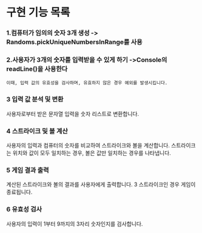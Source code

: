 # 구현 기능 목록
### 1.컴퓨터가 임의의 숫자 3개 생성 -> Randoms.pickUniqueNumbersInRange를 사용
### 2.사용자가 3개의 숫자를 입력받을 수 있게 하기 ->Console의 readLine()을 사용한다
    이때, 입력 값의 유효성을 검사하며, 유효하지 않은 경우 예외를 발생시킵니다.

### 3 입력 값 분석 및 변환

사용자로부터 받은 문자열 입력을 숫자 리스트로 변환합니다.

### 4 스트라이크 및 볼 계산

사용자의 입력과 컴퓨터의 숫자를 비교하여 스트라이크와 볼을 계산합니다.
스트라이크는 위치와 값이 모두 일치하는 경우, 볼은 값만 일치하는 경우를 나타냅니다.
### 5 게임 결과 출력
계산된 스트라이크와 볼의 결과를 사용자에게 출력합니다.
3 스트라이크인 경우 게임이 종료됩니다.

### 6 유효성 검사

사용자의 입력이 1부터 9까지의 3자리 숫자인지를 검사합니다.